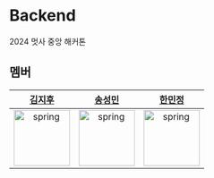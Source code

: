 # Backend
2024 멋사 중앙 해커톤

## 멤버
|[김지후](https://github.com/jihukimme)|[송성민](https://github.com/tjdals4716)|[한민정](https://github.com/zoangrak)|
|:---:|:---:|:---:|
|<img src="https://avatars.githubusercontent.com/u/127816292?v=4" alt="spring" width="100" height="100"/>|<img src="https://avatars.githubusercontent.com/u/144472331?v=4" alt="spring" width="100" height="100"/>|<img src="https://avatars.githubusercontent.com/u/125736963?v=4" alt="spring" width="100" height="100"/>|
